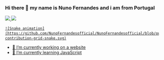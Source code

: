### Hi there 👋 my name is Nuno Fernandes and i am from Portugal

<div>
  <a href="https://github.com/NunoFernandesofficial">
    <img height="180em" src="https://github-readme-stats.vercel.app/api?username=NunoFernandesofficial&show_icons=true&theme=default&include_all_commits=true&count_private=true"/>
    <img height="180em" src="https://github-readme-stats.vercel.app/api/top-langs/?username=NunoFernandesofficial&layout=compact&langs_count=168&theme=default"/>

    
    ![Snake animation](https://github.com/NunoFernandesofficial/NunoFernandesofficial/blob/output/github-contribution-grid-snake.svg)

- 🔭 I’m currently working on a website
- 🌱 I’m currently learning JavaScript 

